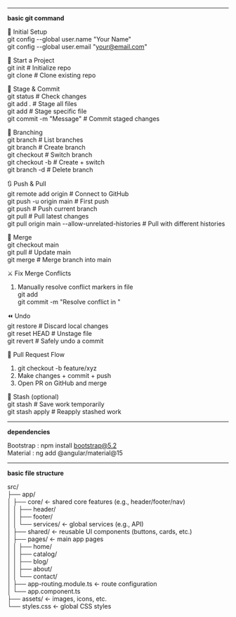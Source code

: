 ---------------------------------------------------------------------------------------
**basic git command**

🔧 Initial Setup  
git config --global user.name "Your Name"  
git config --global user.email "your@email.com"  

📁 Start a Project  
git init                            # Initialize repo  
git clone <repo-url>                # Clone existing repo  

📄 Stage & Commit  
git status                          # Check changes  
git add .                           # Stage all files  
git add <file>                      # Stage specific file  
git commit -m "Message"             # Commit staged changes  

🌿 Branching  
git branch                          # List branches  
git branch <name>                   # Create branch  
git checkout <name>                 # Switch branch  
git checkout -b <name>              # Create + switch  
git branch -d <name>                # Delete branch  

🔃 Push & Pull  
git remote add origin <url>         # Connect to GitHub  
git push -u origin main             # First push  
git push                            # Push current branch  
git pull                            # Pull latest changes  
git pull origin main --allow-unrelated-histories  # Pull with different histories  

🔁 Merge  
git checkout main  
git pull                            # Update main  
git merge <branch>                  # Merge branch into main  

⚔️ Fix Merge Conflicts  
1. Manually resolve conflict markers in file  
git add <file>  
git commit -m "Resolve conflict in <file>"  

⏪ Undo  
git restore <file>                 # Discard local changes  
git reset HEAD <file>              # Unstage file  
git revert <commit>                # Safely undo a commit  

🚀 Pull Request Flow  
1. git checkout -b feature/xyz  
2. Make changes + commit + push  
3. Open PR on GitHub and merge  

🧽 Stash (optional)  
git stash                           # Save work temporarily  
git stash apply                     # Reapply stashed work  

---------------------------------------------------------------------------------------
**dependencies**

Bootstrap : npm install bootstrap@5.2  
Material  : ng add @angular/material@15  

---------------------------------------------------------------------------------------
**basic file structure**

src/  
├── app/  
│   ├── core/                  ← shared core features (e.g., header/footer/nav)  
│   │   ├── header/  
│   │   ├── footer/  
│   │   └── services/          ← global services (e.g., API)  
│   ├── shared/                ← reusable UI components (buttons, cards, etc.)  
│   ├── pages/                 ← main app pages  
│   │   ├── home/  
│   │   ├── catalog/  
│   │   ├── blog/  
│   │   ├── about/  
│   │   └── contact/  
│   ├── app-routing.module.ts ← route configuration  
│   └── app.component.ts  
├── assets/                   ← images, icons, etc.  
└── styles.css                ← global CSS styles  

